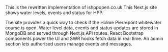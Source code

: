 This is the rewritten implementation of ishppopen.co.uk
This Next.js site shows water levels, events and status for HPP.

The site provides a quick way to check if the Holme Pierrepont whitewater course is open. Water level data, events and status updates are stored in MongoDB and served through Next.js API routes. React Bootstrap components power the UI and SWR hooks fetch data in real time. An admin section lets authorised users manage events and messages.

